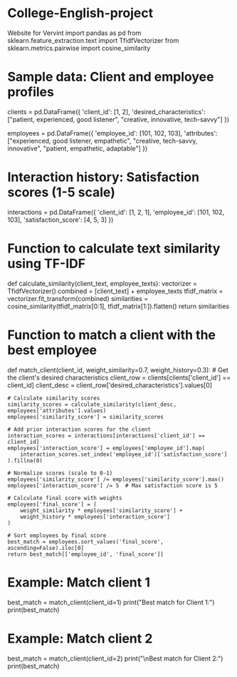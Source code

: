 # College-English-project
Website for Vervint
import pandas as pd
from sklearn.feature_extraction.text import TfidfVectorizer
from sklearn.metrics.pairwise import cosine_similarity

# Sample data: Client and employee profiles
clients = pd.DataFrame({
    'client_id': [1, 2],
    'desired_characteristics': ["patient, experienced, good listener", 
                                "creative, innovative, tech-savvy"]
})

employees = pd.DataFrame({
    'employee_id': [101, 102, 103],
    'attributes': ["experienced, good listener, empathetic",
                   "creative, tech-savvy, innovative",
                   "patient, empathetic, adaptable"]
})

# Interaction history: Satisfaction scores (1-5 scale)
interactions = pd.DataFrame({
    'client_id': [1, 2, 1],
    'employee_id': [101, 102, 103],
    'satisfaction_score': [4, 5, 3]
})

# Function to calculate text similarity using TF-IDF
def calculate_similarity(client_text, employee_texts):
    vectorizer = TfidfVectorizer()
    combined = [client_text] + employee_texts
    tfidf_matrix = vectorizer.fit_transform(combined)
    similarities = cosine_similarity(tfidf_matrix[0:1], tfidf_matrix[1:]).flatten()
    return similarities

# Function to match a client with the best employee
def match_client(client_id, weight_similarity=0.7, weight_history=0.3):
    # Get the client's desired characteristics
    client_row = clients[clients['client_id'] == client_id]
    client_desc = client_row['desired_characteristics'].values[0]
    
    # Calculate similarity scores
    similarity_scores = calculate_similarity(client_desc, employees['attributes'].values)
    employees['similarity_score'] = similarity_scores
    
    # Add prior interaction scores for the client
    interaction_scores = interactions[interactions['client_id'] == client_id]
    employees['interaction_score'] = employees['employee_id'].map(
        interaction_scores.set_index('employee_id')['satisfaction_score']
    ).fillna(0)
    
    # Normalize scores (scale to 0-1)
    employees['similarity_score'] /= employees['similarity_score'].max()
    employees['interaction_score'] /= 5  # Max satisfaction score is 5
    
    # Calculate final score with weights
    employees['final_score'] = (
        weight_similarity * employees['similarity_score'] +
        weight_history * employees['interaction_score']
    )
    
    # Sort employees by final score
    best_match = employees.sort_values('final_score', ascending=False).iloc[0]
    return best_match[['employee_id', 'final_score']]

# Example: Match client 1
best_match = match_client(client_id=1)
print("Best match for Client 1:")
print(best_match)

# Example: Match client 2
best_match = match_client(client_id=2)
print("\nBest match for Client 2:")
print(best_match)
